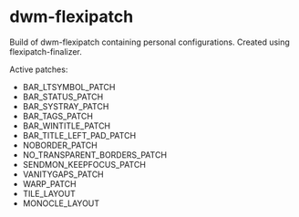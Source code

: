 # dwm-flexipatch
Build of dwm-flexipatch containing personal configurations. Created using flexipatch-finalizer.

Active patches:
* BAR_LTSYMBOL_PATCH
* BAR_STATUS_PATCH
* BAR_SYSTRAY_PATCH
* BAR_TAGS_PATCH
* BAR_WINTITLE_PATCH
* BAR_TITLE_LEFT_PAD_PATCH
* NOBORDER_PATCH
* NO_TRANSPARENT_BORDERS_PATCH
* SENDMON_KEEPFOCUS_PATCH
* VANITYGAPS_PATCH
* WARP_PATCH
* TILE_LAYOUT
* MONOCLE_LAYOUT
